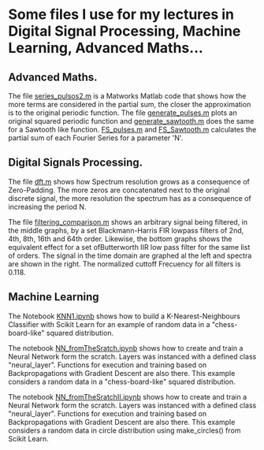 # Some files I use for my lectures in Digital Signal Processing, Machine Learning, Advanced Maths...

## Advanced Maths. 

The file [series_pulsos2.m](https://github.com/ArnaldoMatute/Let-s-Learn/blob/master/series_pulsos2.m) is a Matworks Matlab code that shows how the more terms are considered in the partial sum, the closer the approximation is to the original periodic function. The file [generate_pulses.m](https://github.com/ArnaldoMatute/Let-s-Learn/blob/master/generate_pulses.m) plots an original squared periodic function and [generate_sawtooth.m](https://github.com/ArnaldoMatute/Let-s-Learn/blob/master/generate_sawtooth.m) does the same for a Sawtooth like function. [FS_pulses.m](https://github.com/ArnaldoMatute/Let-s-Learn/blob/master/FS_pulse.m) and [FS_Sawtooth.m](https://github.com/ArnaldoMatute/Let-s-Learn/blob/master/FS_sawtooth.m) calculates the partial sum of each Fourier Series for a parameter 'N'.   

## Digital Signals Processing. 

The file [dft.m](https://github.com/ArnaldoMatute/Let-s-Learn/blob/master/dft.m) shows how Spectrum resolution grows as a consequence of Zero-Padding. The more zeros are concatenated next to the original discrete signal, the more resolution the spectrum has as a consequence of increasing the period N.

The file [filtering_comparison.m](https://github.com/ArnaldoMatute/Let-s-Learn/blob/master/Filtering_comparison.m) shows an arbitrary signal being filtered, in the middle graphs, by a set Blackmann-Harris FIR lowpass filters of 2nd, 4th, 8th, 16th and 64th order. Likewise, the bottom graphs shows the  equivalent effect for a set ofButterworth IIR low pass filter for the same list of orders. The signal in the time domain are graphed al the left and spectra are shown in the right. The normalized cuttoff Frecuency for all filters is 0.118.  

## Machine Learning 
The Notebook [KNN1.ipynb](https://github.com/ArnaldoMatute/Let-s-Learn/blob/master/KNN1.ipynb) shows how to build a K-Nearest-Neighbours Classifier with Scikit Learn for an example of random data in a "chess-board-like" squared distribution. 

The notebook [NN_fromTheSratch.ipynb](https://github.com/ArnaldoMatute/Let-s-Learn/blob/master/NN_FromTheScratch.ipynb) shows how to create and train a Neural Network form the scratch. Layers was instanced with a defined class "neural_layer". Functions for execution and training based on Backpropagations with Gradient Descent are also there. This example considers a random data in a "chess-board-like" squared distribution.

The notebook [NN_fromTheSratchII.ipynb](https://github.com/ArnaldoMatute/Let-s-Learn/blob/master/NN_FromTheScratchII.ipynb) shows how to create and train a Neural Network form the scratch. Layers was instanced with a defined class "neural_layer".  Functions for execution and training based on Backpropagations with Gradient Descent are also there. This example considers a random data in circle distribution using make_circles() from Scikit Learn.
